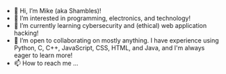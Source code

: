 - 👋 Hi, I’m Mike (aka Shambles)!
- 👀 I’m interested in programming, electronics, and technology!
- 🌱 I’m currently learning cybersecurity and (ethical) web application hacking!
- 💞️ I’m open to collaborating on mostly anything. I have experience using Python, C, C++, JavaScript, CSS, HTML, and Java, and I'm always eager to learn more!
- 📫 How to reach me ...

<!---
Shambles-io/Shambles-io is a ✨ special ✨ repository because its `README.md` (this file) appears on your GitHub profile.
You can click the Preview link to take a look at your changes.
--->
